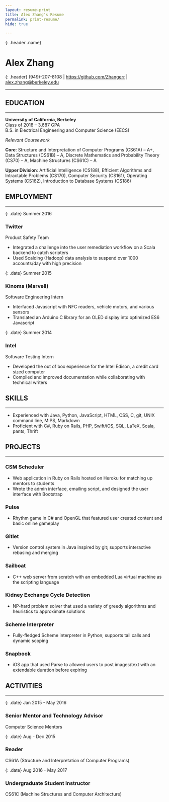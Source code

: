 ```yaml
---
layout: resume-print
title: Alex Zhang's Resume
permalink: print-resume/
hide: true

---
```


{: .header .name}
# Alex Zhang

{: .header}
(949)-207-8108 \| <https://github.com/Zhangerr> \| <span style="unicode-bidi: bidi-override; direction: rtl;">ude.yelekreb@gnahz.xela</span>


------

## EDUCATION

------

**University of California, Berkeley**  
Class of 2018 – 3.687 GPA  
B.S. in Electrical Engineering and Computer Science (EECS)

*Relevant Coursework*

**Core**: Structure and Interpretation of Computer Programs (CS61A) – A+, Data Structures (CS61B) – A, Discrete Mathematics and Probability Theory (CS70) – A, Machine Structures (CS61C) – A    

**Upper Division**: Artificial Intelligence (CS188), Efficient Algorithms and Intractable Problems (CS170), Computer Security (CS161), Operating Systems (CS162), Introduction to Database Systems (CS186)

## EMPLOYMENT

------

{: .date}
Summer 2016

### Twitter

Product Safety Team

* Integrated a challenge into the   user remediation workflow on a Scala backend to catch scripters
* Used Scalding (Hadoop) data analysis to suspend over 1000 accounts/day with high precision

{: .date}
Summer 2015

### Kinoma (Marvell)

Software Engineering Intern

*  Interfaced Javascript with NFC readers, vehicle motors, and various sensors
*  Translated an Arduino C library for an OLED display into optimized ES6 Javascript

{: .date}
Summer 2014

### Intel

Software Testing Intern

*  Developed the out of box experience for the Intel Edison, a credit card sized computer
*  Compiled and improved documentation while collaborating with technical writers

## SKILLS

------

*  Experienced with Java, Python, JavaScript, HTML, CSS, C, git, UNIX command line, MIPS, Markdown
*  Proficient with C#, Ruby on Rails, PHP, Swift/iOS, SQL, LaTeX, Scala, pants, Thrift

## PROJECTS

------

### CSM Scheduler
*  Web application in Ruby on Rails hosted on Heroku for matching up mentors to students
*  Wrote the admin interface, emailing script, and designed the user interface with Bootstrap

### Pulse
*  Rhythm game in C# and OpenGL that featured user created content and basic online gameplay

### Gitlet
*  Version control system in Java inspired by git; supports interactive rebasing and merging

### Sailboat
*  C++ web server from scratch with an embedded Lua virtual machine as the scripting language

### Kidney Exchange Cycle Detection
*  NP-hard problem solver that used a variety of greedy algorithms and heuristics to approximate solutions

### Scheme Interpreter
*  Fully-fledged Scheme interpreter in Python; supports tail calls and dynamic scoping

### Snapbook
*  iOS app that used Parse to allowed users to post images/text with an extendable duration before expiring

## ACTIVITIES

------

{: .date}
Jan 2015 - May 2016

### Senior Mentor and Technology Advisor
Computer Science Mentors

{: .date}
Aug - Dec 2015

### Reader
CS61A (Structure and Interpretation of Computer Programs) 

{: .date}
Aug 2016 - May 2017

### Undergraduate Student Instructor
CS61C (Machine Structures and Computer Architecture)
